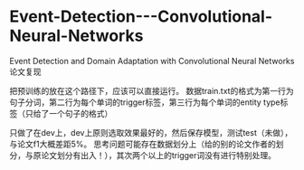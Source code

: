 # Event-Detection---Convolutional-Neural-Networks
Event Detection and Domain Adaptation with Convolutional Neural Networks论文复现

把预训练的放在这个路径下，应该可以直接运行。
数据train.txt的格式为第一行为句子分词，第二行为每个单词的trigger标签，第三行为每个单词的entity type标签（只给了一个句子的格式）

只做了在dev上，dev上原则选取效果最好的，然后保存模型，测试test（未做），与论文f1大概差距5%。
思考问题可能存在数据划分上（给的别的论文作者的划分，与原论文划分有出入！），其次两个以上的trigger词没有进行特别处理。

